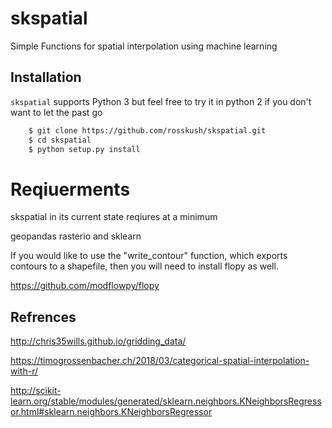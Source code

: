 # skspatial
Simple Functions for spatial interpolation using machine learning

## Installation

`skspatial` supports Python 3 but feel free to try it in python 2 if you don't want to let the past go

```bash
    $ git clone https://github.com/rosskush/skspatial.git
    $ cd skspatial
    $ python setup.py install
```

# Reqiuerments

skspatial in its current state reqiures at a minimum 

geopandas
rasterio
and sklearn

If you would like to use the "write_contour" function, which exports contours to a shapefile, then you will need to install flopy as well.

https://github.com/modflowpy/flopy


## Refrences
http://chris35wills.github.io/gridding_data/

https://timogrossenbacher.ch/2018/03/categorical-spatial-interpolation-with-r/

http://scikit-learn.org/stable/modules/generated/sklearn.neighbors.KNeighborsRegressor.html#sklearn.neighbors.KNeighborsRegressor